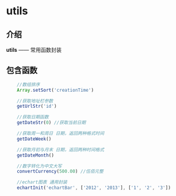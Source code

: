 
# utils

## 介绍

**utils** —— 常用函数封装




## 包含函数

```javascript
	//数组排序 
	Array.setSort('creationTime')

	//获取地址栏参数
	getUrlStr('id')

	//获取日期函数
	getDateStr(0) //获取当前日期

	//获取周一和周日 日期，返回两种格式时间
	getDateWeek()

	//获取月初与月末 日期，返回两种时间格式
	getDateMonth()

	//数字转化为中文大写
	convertCurrency(500.00) //伍佰元整

	//echart图表 通用封装
	echartInit('echartBar', ['2012', '2013'], ['1', '2', '3'])
```

